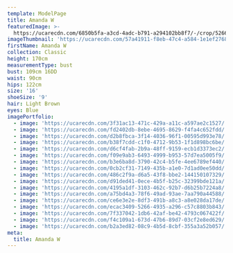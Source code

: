 ```yaml
---
template: ModelPage
title: Amanda W
featuredImage: >-
  https://ucarecdn.com/6850b5fa-a3cd-4adc-b791-a294102bb8f7/-/crop/5266x2778/0,0/-/preview/
imageThumbnail: 'https://ucarecdn.com/57a41911-f8eb-47c4-a584-1e1ef2768188/'
firstName: Amanda W
collection: Classic
height: 170cm
measurementType: bust
bust: 109cm 16DD
waist: 90cm
hips: 122cm
size: '16'
shoeSize: '9'
hair: Light Brown
eyes: Blue
imagePortfolio:
  - image: 'https://ucarecdn.com/3f31ac13-471c-429a-a11c-a597ae2c1527/'
  - image: 'https://ucarecdn.com/fd2402db-8ebe-4695-8629-f4fa4c652fdd/'
  - image: 'https://ucarecdn.com/d2b8fbca-3f14-4036-96f1-00595d993e78/'
  - image: 'https://ucarecdn.com/b38f7cdd-c1f0-4712-9b53-1f1d898bc6be/'
  - image: 'https://ucarecdn.com/d6cf4fab-2b9a-48ff-9159-ecb1d3373ec2/'
  - image: 'https://ucarecdn.com/f09e9ab3-6493-4999-b953-57d7ea5005f9/'
  - image: 'https://ucarecdn.com/b3e6ba8d-3790-42c4-b5fe-4ee6789ef440/'
  - image: 'https://ucarecdn.com/0cb2cf31-7149-435b-a1e0-7d1ad0ee50dd/'
  - image: 'https://ucarecdn.com/486c2f9a-d6a5-43f8-bbe2-144150107329/'
  - image: 'https://ucarecdn.com/d91ded41-0ece-4b5f-b25c-32399bde121a/'
  - image: 'https://ucarecdn.com/4195a1df-3103-462c-92b7-d6b25b7224a8/'
  - image: 'https://ucarecdn.com/a75bd4a3-78f6-49ad-93ae-7aa790a44588/'
  - image: 'https://ucarecdn.com/ce6e3e2e-8df3-491b-a8c3-a8e028da17de/'
  - image: 'https://ucarecdn.com/ecac3409-5266-4935-a296-c57c8803b843/'
  - image: 'https://ucarecdn.com/7f337042-1db6-42af-be42-4793c067422f/'
  - image: 'https://ucarecdn.com/f4c109a1-673d-47b6-89d7-03cf2e8ed629/'
  - image: 'https://ucarecdn.com/b2a3ed82-08c9-4b5d-8cbf-355a3a52b057/'
meta:
  title: Amanda W
---
```


